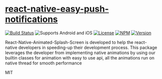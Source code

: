 # [react-native-easy-push-notifications](https://www.npmjs.com/package/react-native-animated-splash-screen)
[![Build Status](https://travis-ci.org/joemccann/dillinger.svg?branch=master)](https://travis-ci.org/joemccann/dillinger)
![Supports Android and iOS](https://img.shields.io/badge/platforms-android%20|%20ios-lightgrey.svg?style=flat-square)
[![License](http://img.shields.io/:license-mit-blue.svg?style=flat-square)](http://badges.mit-license.org)
[![NPM](https://img.shields.io/npm/dm/react-native-easy-push-notifications)](https://www.npmjs.com/package/react-native-easy-push-notifications)
[![Version](https://img.shields.io/npm/v/react-native-easy-push-notifications)](https://www.npmjs.com/package/react-native-easy-push-notifications)


React-Native-Animated-Splash-Screen is developed to help the react-native developers in speeding-up their development process. This package leverages the developer from implementing native animations by using our builtin classes for animation with easy to use api, all the animations run on native thread for smooth performance



<!-- ### Todos
We aim to make this package even more robust and powerful by adding following features in the upcoming releases:
 - implement ios

License
---- -->

MIT 